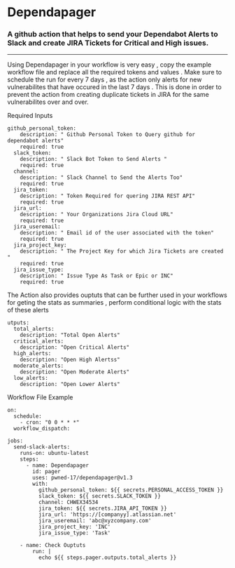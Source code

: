 # Dependapager 
### A github action that helps to send your Dependabot Alerts to Slack and create JIRA Tickets for Critical and High issues.
---

Using Dependapager in your workflow is very easy , copy the example  workflow file and replace all the required tokens and values . Make sure to schedule the run  for every  7 days , as the action only alerts for new vulnerabilites that have occured in the last 7 days . This is done in order to prevent the action from creating duplicate tickets in JIRA for the same vulnerabilites over and over. 



Required Inputs

```
github_personal_token:
    description: " Github Personal Token to Query github for dependabot alerts"
    required: true
  slack_token:
    description: " Slack Bot Token to Send Alerts "
    required: true
  channel:
    description: " Slack Channel to Send the Alerts Too"
    required: true
  jira_token:
    description: " Token Required for quering JIRA REST API"
    required: true
  jira_url:
    description: " Your Organizations Jira Cloud URL"
    required: true
  jira_useremail:
    description: " Email id of the user associated with the token"
    required: true
  jira_project_key:
    description: " The Project Key for which Jira Tickets are created "
    required: true
  jira_issue_type:
    description: " Issue Type As Task or Epic or INC"
    required: true
```


          
The Action also provides ouptuts that can be further used in your workflows for geting the stats as summaries , perform conditional logic with the stats of these alerts 

```
utputs:
  total_alerts:
    description: "Total Open Alerts"
  critical_alerts:
    description: "Open Critical Alerts"
  high_alerts:
    description: "Open High Alertss"
  moderate_alerts:
    description: "Open Moderate Alerts"
  low_alerts:
    description: "Open Lower Alerts"
```
          
 Workflow File Example
 
 
``` name: Dependapager
on:
  schedule:
    - cron: "0 0 * * *"
  workflow_dispatch:

jobs:
  send-slack-alerts:
    runs-on: ubuntu-latest
    steps:
      - name: Dependapager
        id: pager
        uses: pwned-17/dependapager@v1.3
        with:
          github_personal_token: ${{ secrets.PERSONAL_ACCESS_TOKEN }}
          slack_token: ${{ secrets.SLACK_TOKEN }}
          channel: CHWEX34534
          jira_token: ${{ secrets.JIRA_API_TOKEN }}
          jira_url: 'https://[companyy].atlassian.net'
          jira_useremail: 'abc@xyzcompany.com'
          jira_project_key: 'INC'
          jira_issue_type: 'Task'
    
    - name: Check Ouptuts
        run: |
          echo ${{ steps.pager.outputs.total_alerts }} 
 ```
 
          
 
